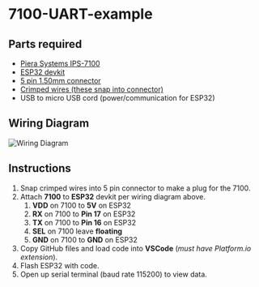 # 7100-UART-example

## Parts required
* [Piera Systems IPS-7100](https://www.pierasystems.com/products/)
* [ESP32 devkit](https://www.digikey.com/en/products/detail/espressif-systems/ESP32-DEVKITC-32E/12091810)
* [5 pin 1.50mm connector](https://www.digikey.com/en/products/detail/w%C3%BCrth-elektronik/648005113322/2508649?s=N4IgTCBcDaIGwBYAcAGFBWAjJgzDsEAugL5A)
* [Crimped wires (these snap into connector)](https://www.digikey.com/en/products/detail/jst-sales-america-inc/ASZHSZH28K305/6009456?s=N4IgTCBcDaICwFYEFoDMAGAHO5A5AIiALoC%2BQA)
* USB to micro USB cord (power/communication for ESP32)

## Wiring Diagram
![Wiring Diagram](../main/7100esp32.jpg?raw=true)

## Instructions
1. Snap crimped wires into 5 pin connector to make a plug for the 7100.
1. Attach **7100** to **ESP32** devkit per wiring diagram above.
    1. **VDD** on 7100 to **5V** on ESP32
    1. **RX** on 7100 to **Pin 17** on ESP32
    1. **TX** on 7100 to **Pin 16** on ESP32
    1. **SEL** on 7100 leave **floating**
    1. **GND** on 7100 to **GND** on ESP32
1. Copy GitHub files and load code into **VSCode** (*must have Platform.io extension*).
1. Flash ESP32 with code.
1. Open up serial terminal (baud rate 115200) to view data.
